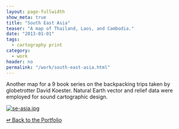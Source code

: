 ```yaml
---
layout: page-fullwidth
show_meta: true
title: "South East Asia"
teaser: "A map of Thailand, Laos, and Cambodia."
date: "2013-01-01"
tags:
  - cartography print 
category:
  - work
header: no
permalink: "/work/south-east-asia.html"
---
```



Another map for a 9 book series on the backpacking trips taken by globetrotter David Koester. Natural Earth vector and relief data were employed for sound cartographic design.



  <a href="{{site.url}}{{site.baseurl}}/images/se-asia.jpg" target="_blank">
    <img class="portfolio" src="{{site.url}}{{site.baseurl}}/images/se-asia.jpg" alt="se-asia.jpg">
  </a>



[<span class="back-arrow">&#8619;</span> Back to the Portfolio](/work/)